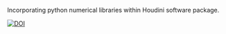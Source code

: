 Incorporating python numerical libraries within Houdini software package.

[![DOI](https://zenodo.org/badge/224738866.svg)](https://zenodo.org/badge/latestdoi/224738866)